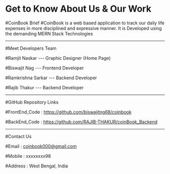 ﻿# Get to Know About Us & Our Work
 
#CoinBook Brief
#CoinBook is a web based application to track our daily life expenses in more disciplined and expressive manner. It is Developed using the demanding MERN Stack Technologies

---------------------------------------------------------------------------------------------------------------------------------------------------------------

#Meet Developers Team

#Ramjit Naskar --- Graphic Designer (Home Page)

#Biswajit Nag --- Frontend Developer

#Ramkrishna Sarkar --- Backend Developer

#Rajib Thakur --- Backend Developer

---------------------------------------------------------------------------------------------------------------------------------------------------------------

#GitHub Repository Links

#FrontEnd_Code : https://github.com/biswajitng68/coinbook

#BackEnd_Code : https://github.com/RAJIB-THAKUR/coinBook_Backend

---------------------------------------------------------------------------------------------------------------------------------------------------------------

#Contact Us

#Email : coinbook000@gmail.com

#Mobile : xxxxxxxx98

#Address : West Bengal, India
